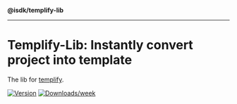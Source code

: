 **@isdk/templify-lib**

***

# Templify-Lib: Instantly convert project into template

The lib for [templify](https://github.com/isdk/templify).

[![Version](https://img.shields.io/npm/v/@isdk/templify-lib.svg)](https://npmjs.org/package/@isdk/templify-lib)
[![Downloads/week](https://img.shields.io/npm/dw/@isdk/templify-lib.svg)](https://npmjs.org/package/@isdk/templify-lib)
